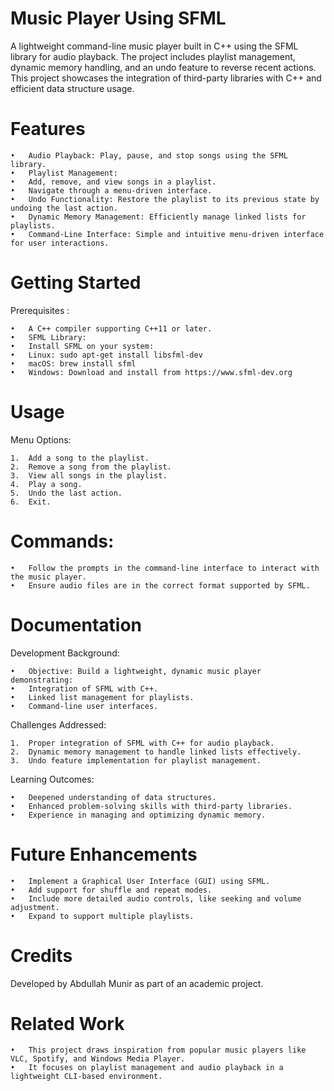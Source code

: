 # Music Player Using SFML

A lightweight command-line music player built in C++ using the SFML library for audio playback. The project includes playlist management, dynamic memory handling, and an undo feature to reverse recent actions. This project showcases the integration of third-party libraries with C++ and efficient data structure usage.

# Features
	•	Audio Playback: Play, pause, and stop songs using the SFML library.
	•	Playlist Management:
	•	Add, remove, and view songs in a playlist.
	•	Navigate through a menu-driven interface.
	•	Undo Functionality: Restore the playlist to its previous state by undoing the last action.
	•	Dynamic Memory Management: Efficiently manage linked lists for playlists.
	•	Command-Line Interface: Simple and intuitive menu-driven interface for user interactions.

# Getting Started

Prerequisites : 

	•	A C++ compiler supporting C++11 or later.
	•	SFML Library:
	•	Install SFML on your system:
	•	Linux: sudo apt-get install libsfml-dev
	•	macOS: brew install sfml
	•	Windows: Download and install from https://www.sfml-dev.org

# Usage
Menu Options:

	1.	Add a song to the playlist.
	2.	Remove a song from the playlist.
	3.	View all songs in the playlist.
	4.	Play a song.
	5.	Undo the last action.
	6.	Exit.

# Commands:
	•	Follow the prompts in the command-line interface to interact with the music player.
	•	Ensure audio files are in the correct format supported by SFML.

# Documentation

Development Background:


	•	Objective: Build a lightweight, dynamic music player demonstrating:
	•	Integration of SFML with C++.
	•	Linked list management for playlists.
	•	Command-line user interfaces.

Challenges Addressed:


	1.	Proper integration of SFML with C++ for audio playback.
	2.	Dynamic memory management to handle linked lists effectively.
	3.	Undo feature implementation for playlist management.

Learning Outcomes:


	•	Deepened understanding of data structures.
	•	Enhanced problem-solving skills with third-party libraries.
	•	Experience in managing and optimizing dynamic memory.

# Future Enhancements
	•	Implement a Graphical User Interface (GUI) using SFML.
	•	Add support for shuffle and repeat modes.
	•	Include more detailed audio controls, like seeking and volume adjustment.
	•	Expand to support multiple playlists.

# Credits
Developed by Abdullah Munir as part of an academic project.

#  Related Work
	•	This project draws inspiration from popular music players like VLC, Spotify, and Windows Media Player.
	•	It focuses on playlist management and audio playback in a lightweight CLI-based environment.

